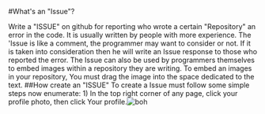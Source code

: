 #What's an "Issue"?
<html>
<body>
Write a "ISSUE" on github for reporting who wrote a certain "Repository" an error in the code. It is usually written by people with more experience. The 'Issue is like a comment, the programmer may want to consider or not. If it is taken into consideration then he will write an Issue response to those who reported the error.
The Issue can also be used by programmers themselves to embed images within a repository they are writing.
To embed an images in your repository, You must drag the image into the space dedicated to the text.
</body>
<body>
##How create an "ISSUE"
To create a Issue must follow some simple steps now enumerate:
</body>
</html>

<html>
<body>
1) In the top right corner of any page, click your profile photo, then click Your profile.<img src="https://help.github.com/assets/images/help/profile/top_right_avatar.png" alt="boh" />

</body>
</html>
